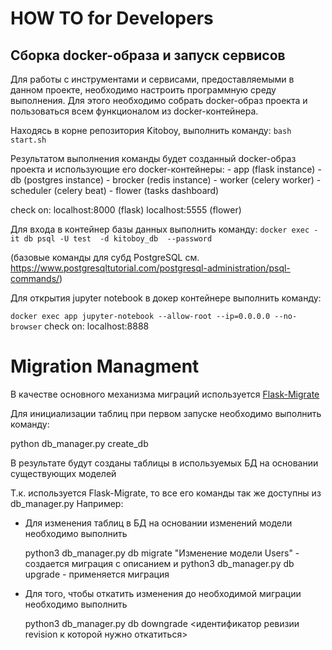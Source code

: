 # HOW TO for Developers


##  Сборка docker-образа и запуск сервисов
Для работы с инструментами и сервисами, предоставляемыми в данном проекте, необходимо настроить программную среду выполнения. Для этого необходимо собрать docker-образ проекта и пользоваться всем функционалом из docker-контейнера.

Находясь в корне репозитория Kitoboy, выполнить команду:
```bash start.sh```


Результатом выполнения команды будет созданный docker-образ проекта и использующие его docker-контейнеры: 
    - app (flask instance)
    - db (postgres instance)
    - brocker (redis instance)
    - worker (celery worker)
    - scheduler (celery beat)
    - flower (tasks dashboard)


check on:
localhost:8000 (flask)
localhost:5555 (flower)


Для входа в контейнер базы данных выполнить команду:
```docker exec -it db psql -U test  -d kitoboy_db  --password```

(базовые команды для субд PostgreSQL см. https://www.postgresqltutorial.com/postgresql-administration/psql-commands/) 

Для открытия jupyter notebook в докер контейнере выполнить команду:

```docker exec app jupyter-notebook --allow-root --ip=0.0.0.0 --no-browser```
check on:
localhost:8888


# Migration Managment

В качестве основного механизма миграций используется [Flask-Migrate](https://flask-migrate.readthedocs.io/en/latest/#)

Для инициализации таблиц при первом запуске необходимо выполнить команду:

  python db_manager.py create_db

В результате будут созданы таблицы в используемых БД на основании существующих моделей

Т.к. используется Flask-Migrate, то все его команды так же доступны из db_manager.py
Например:

  - Для изменения таблиц в БД на основании изменений модели необходимо выполнить

     python3 db_manager.py db migrate  "Изменение модели Users" - создается миграция с описанием
      и
     python3 db_manager.py db upgrade  - применяется миграция

  - Для того, чтобы откатить изменения до необходимой миграции необходимо выполнить

     python3 db_manager.py db downgrade <идентификатор ревизии revision к которой нужно откатиться>

